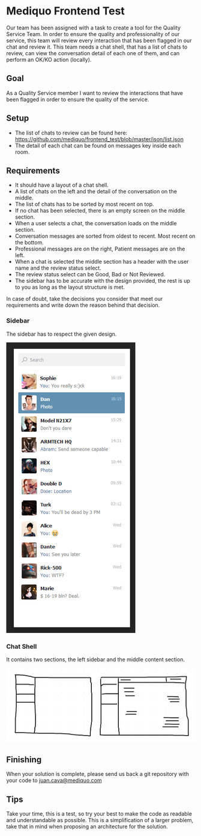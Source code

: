 # Mediquo Frontend Test
Our team has been assigned with a task to create a tool for the Quality Service Team. In order to ensure the quality and professionality of our service, this team will review every interaction that has been flagged in our chat and review it. This team needs a chat shell, that has a list of chats to review, can view the conversation detail of each one of them, and can perform an OK/KO action (locally).

## Goal
As a Quality Service member I want to review the interactions that have been flagged in order to ensure the quality of the service.

## Setup
- The list of chats to review can be found here: https://github.com/mediquo/frontend_test/blob/master/json/list.json
- The detail of each chat can be found on messages key inside each room.

## Requirements
- It should have a layout of a chat shell.
- A list of chats on the left and the detail of the conversation on the middle.
- The list of chats has to be sorted by most recent on top.
- If no chat has been selected, there is an empty screen on the middle section.
- When a user selects a chat, the conversation loads on the middle section.
- Conversation messages are sorted from oldest to recent. Most recent on the bottom.
- Professional messages are on the right, Patient messages are on the left.
- When a chat is selected the middle section has a header with the user name and the review status select.
- The review status select can be Good, Bad or Not Reviewed.
- The sidebar has to be accurate with the design provided, the rest is up to you as long as the layout structure is met.

In case of doubt, take the decisions you consider that meet our requirements and write down the reason behind that decision.

### Sidebar
The sidebar has to respect the given design. 

![Sidebar](sidebar.png)

### Chat Shell
It contains two sections, the left sidebar and the middle content section.

![Layout](layout.png)

## Finishing
When your solution is complete, please send us back a git repository with your code to juan.cava@mediquo.com

## Tips
Take your time, this is a test, so try your best to make the code as readable and understandable as possible. This is a simplification of a larger problem, take that in mind when proposing an architecture for the solution.
